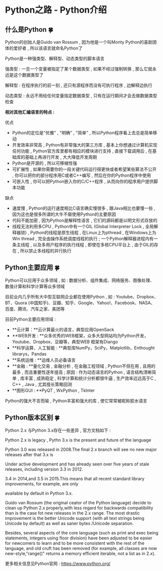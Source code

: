 # Python之路 - Python介绍

## 什么是Python  🍀

Python的创始人是Guido van Rossum , 因为他是一个叫Monty Python的喜剧团体的爱好者 , 所以该语言就命名Python了

Python是一种强类型、解释型、动态类型的脚本语言

强类型 : 一旦一个变量被指定了某个数据类型 , 如果不经过强制转换 , 那么它就永远是这个数据类型了

解释型 : 在程序执行的前一刻 , 还只有源程序而没有可执行程序 , 边解释边执行

动态类型 : 永远不用给任何变量指定数据类型 , 只有在运行期间才会去做数据类型检查

**相对其他汇编语言的特点 :** 

优点

- Python的定位是"优雅" , "明确" , "简单" , 所以Python程序看上去总是简单移动
- 开发效率非常高 , Python有非常强大的第三方库 , 基本上你想通过计算机实现任何功能 , Python官方库里都有相应的模块进行支持 , 直接下载调用后 , 在基础库的基础上再进行开发 , 大大降低开发周期
- Python是开源的 , 所以可移植性强
- 可扩展性 , 如果你需要你的一段关键代码运行得更快或者希望某些算法不公开 , 你可以把你的部分程序用C或者C++编写 , 然后在你的Python程序中使用
- 可嵌入性 , 你可以把Python嵌入你的C/C++程序 , 从而向你的程序用户提供脚本功能

缺点

- 速度慢 , Python的运行速度相比C语言确实慢很多 , 跟Java相比也要慢一些 , 因为这也是很多所谓的大牛不屑使用Python的主要原因
- 代码不能加密 , 因为Python是解释性语言 , 它们的源码都是以明文形式存放的
- 线程无法利用多CPU , Python中有一个GIL (Global Interpreter Lock , 全局解释器锁) , Python的线程是原生线程 , 在Linux上为pthread , 在Windows上为Win thread , 完全由操作系统调度线程的执行 ; 一个Python解释器进程内有一条主线程 , 以及多用户程序的执行线程 , 即使在多核CPU平台上 , 由于GIL的存在 , 所以禁止多线程的并行执行

## Python主要应用  🍀

Python可以应用于众多领域 , 如 : 数据分析、组件集成、网络服务、图像处理、数值计算和科学计算等众多领域

目前业内几乎所有大中型互联网企业都在使用Python , 如 : Youtube、Dropbox、BT、Quora (中国知乎)、豆瓣、知乎、Google、Yahoo!、Facebook、NASA、百度、腾讯、汽车之家、美团等

目前Python主要应用领域 : 

- **云计算：**云计算最火的语言，典型应用OpenSack
- **WEB开发 : **众多优秀的WEB框架，众多大型网站均为Python开发，Youtube、Dropbox、豆瓣等，典型WEB 框架有Diango
- **科学运算、人工智能 : **典型库NumPy，SciPy，Matplotlib，Enthought librarys，Pandas
- **系统运维 : **运维人员必备语言
- **金融 : **量化交易 , 金融分析 , 在金融工程领域 , Python不但在用 , 且用的最多 , 而且重要性逐年提高 ; 原因 : 作为动态语言的Python , 语言结构清晰简单 , 库丰富 , 成熟稳定 , 科学计算和统计分析都很牛逼 , 生产效率远远高于C , C++ , Java , 尤其擅长策略回测
- **图形GUI : **PyQT , WxPython , Tklnter

Python的强大不言而喻 , Python丰富和强大的库 , 使它常常被昵称胶水语言

## Python版本区别  🍀

Python 2.x 与Python 3.x存在一些差异 , 官方文档如下 : 

Python 2.x is legacy , Pythn 3.x is the present and future of the language

Python 3.0 was released in 2008.The final 2.x branch will see no new major releases after  that 3.x is

Under active  development and has already seen over five years of stale releases, including version 3.3 in 2012.

3.4 in 2014,and 3.5 in 2015.This means that all recent standard library improvements, for example, are only

available by default in Python 3.x.

Guido van Rossum (the original ceator of the Python language) decide to clean up Python 2.x properly,with less regard for backwards compatibility than is the case fot new releases in the 2.x range. The most drastic improvement is  the better Unicode support (with all text strings being Unicode by default) as well as saner bytes /Unicode separation.

Besides, several aspects of the core language (such as print and exec being statements, integers using floor division) have been adjusted to be easier for newcomers to learn and to be more consistent with the rest of the language, and old cruft has been removed (for example, all classes are now new-style,"range()" returns a memory efficient iterable, not a list as in 2.x).

更多相关信息见Python官网 : https://www.python.org/